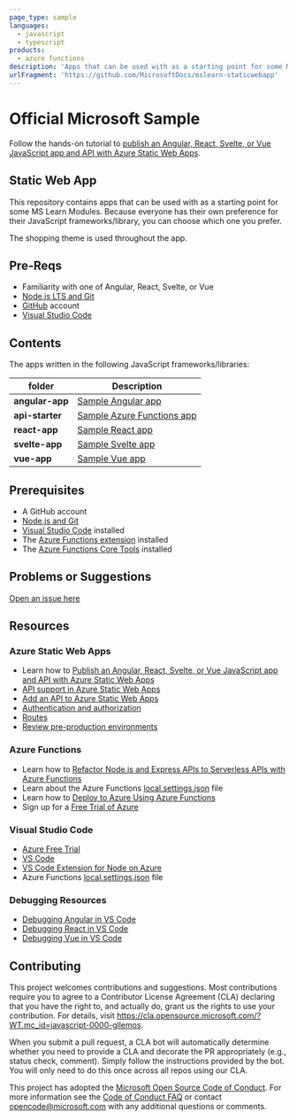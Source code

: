```yaml
---
page_type: sample
languages:
  - javascript
  - typescript
products:
  - azure functions
description: 'Apps that can be used with as a starting point for some MS Learn Modules.'
urlFragment: 'https://github.com/MicrosoftDocs/mslearn-staticwebapp'
---
```


# Official Microsoft Sample

Follow the hands-on tutorial to [publish an Angular, React, Svelte, or Vue JavaScript app and API with Azure Static Web Apps](https://docs.microsoft.com/learn/modules/publish-app-service-static-web-app-api/?WT.mc_id=javascript-0000-gllemos).

## Static Web App

This repository contains apps that can be used with as a starting point for some MS Learn Modules. Because everyone has their own preference for their JavaScript frameworks/library, you can choose which one you prefer.

The shopping theme is used throughout the app.

## Pre-Reqs

- Familiarity with one of Angular, React, Svelte, or Vue
- [Node.js LTS and Git](https://nodejs.org/)
- [GitHub](https://github.com) account
- [Visual Studio Code](https://code.visualstudio.com/?WT.mc_id=javascript-0000-gllemos)

## Contents

The apps written in the following JavaScript frameworks/libraries:

| folder          | Description                                                                                                 |
| --------------- | ----------------------------------------------------------------------------------------------------------- |
| **angular-app** | [Sample Angular app](https://github.com/MicrosoftDocs/mslearn-staticwebapp/blob/master/angular-app)         |
| **api-starter** | [Sample Azure Functions app](https://github.com/MicrosoftDocs/mslearn-staticwebapp/blob/master/api-starter) |
| **react-app**   | [Sample React app](https://github.com/MicrosoftDocs/mslearn-staticwebapp/blob/master/react-app)             |
| **svelte-app**  | [Sample Svelte app](https://github.com/MicrosoftDocs/mslearn-staticwebapp/blob/master/svelte-app)           |
| **vue-app**     | [Sample Vue app](https://github.com/MicrosoftDocs/mslearn-staticwebapp/blob/master/vue-app)                 |

## Prerequisites

- A GitHub account
- [Node.js and Git](https://nodejs.org/)
- [Visual Studio Code](https://code.visualstudio.com/?WT.mc_id=javascript-0000-gllemos) installed
- The [Azure Functions extension](https://marketplace.visualstudio.com/items?itemName=ms-azuretools.vscode-azurefunctions%3FWT.mc_id%3Dmslearn_staticwebapp-github-jopapa&WT.mc_id=javascript-0000-gllemos) installed
- The [Azure Functions Core Tools](https://docs.microsoft.com/azure/azure-functions/functions-run-local?WT.mc_id=javascript-0000-gllemos) installed

## Problems or Suggestions

[Open an issue here](https://github.com/MicrosoftDocs/mslearn-staticwebapp/issues)

## Resources

### Azure Static Web Apps

- Learn how to [Publish an Angular, React, Svelte, or Vue JavaScript app and API with Azure Static Web Apps](https://docs.microsoft.com/learn/modules/publish-app-service-static-web-app-api?WT.mc_id=javascript-0000-gllemos)
- [API support in Azure Static Web Apps](https://docs.microsoft.com/azure/static-web-apps/apis?WT.mc_id=javascript-0000-gllemos)
- [Add an API to Azure Static Web Apps](https://docs.microsoft.com/azure/static-web-apps/add-api?WT.mc_id=javascript-0000-gllemos)
- [Authentication and authorization](https://docs.microsoft.com/azure/static-web-apps/authentication-authorization?WT.mc_id=javascript-0000-gllemos)
- [Routes](https://docs.microsoft.com/azure/static-web-apps/routes?WT.mc_id=javascript-0000-gllemos)
- [Review pre-production environments](https://docs.microsoft.com/azure/static-web-apps/review-publish-pull-requests?WT.mc_id=javascript-0000-gllemos)

### Azure Functions

- Learn how to [Refactor Node.js and Express APIs to Serverless APIs with Azure Functions](https://docs.microsoft.com/learn/modules/shift-nodejs-express-apis-serverless/?WT.mc_id=javascript-0000-gllemos)
- Learn about the Azure Functions [local.settings.json](https://docs.microsoft.com/azure/azure-functions/functions-run-local?WT.mc_id=javascript-0000-gllemos#local-settings-file?wt.mc_id=mslearn_staticwebapp-github-jopapa) file
- Learn how to [Deploy to Azure Using Azure Functions](https://code.visualstudio.com/tutorials/functions-extension/getting-started?WT.mc_id=javascript-0000-gllemos)
- Sign up for a [Free Trial of Azure](https://azure.microsoft.com/free/?WT.mc_id=javascript-0000-gllemos)

### Visual Studio Code

- [Azure Free Trial](https://azure.microsoft.com/free/?WT.mc_id=javascript-0000-gllemos)
- [VS Code](https://code.visualstudio.com/?WT.mc_id=javascript-0000-gllemos)
- [VS Code Extension for Node on Azure](https://marketplace.visualstudio.com/items?itemName=ms-vscode.vscode-node-azure-pack&WT.mc_id=javascript-0000-gllemos)
- Azure Functions [local.settings.json](https://docs.microsoft.com/azure/azure-functions/functions-run-local?WT.mc_id=javascript-0000-gllemos#local-settings-file?WT.mc_id=mslearn_staticwebapp-github-jopapa) file

### Debugging Resources

- [Debugging Angular in VS Code](https://code.visualstudio.com/docs/nodejs/angular-tutorial?WT.mc_id=javascript-0000-gllemos)
- [Debugging React in VS Code](https://code.visualstudio.com/docs/nodejs/reactjs-tutorial?WT.mc_id=javascript-0000-gllemos)
- [Debugging Vue in VS Code](https://code.visualstudio.com/docs/nodejs/vuejs-tutorial?WT.mc_id=javascript-0000-gllemos)

## Contributing

This project welcomes contributions and suggestions. Most contributions require you to agree to a
Contributor License Agreement (CLA) declaring that you have the right to, and actually do, grant us
the rights to use your contribution. For details, visit https://cla.opensource.microsoft.com/?WT.mc_id=javascript-0000-gllemos.

When you submit a pull request, a CLA bot will automatically determine whether you need to provide
a CLA and decorate the PR appropriately (e.g., status check, comment). Simply follow the instructions
provided by the bot. You will only need to do this once across all repos using our CLA.

This project has adopted the [Microsoft Open Source Code of Conduct](https://opensource.microsoft.com/codeofconduct/?WT.mc_id=javascript-0000-gllemos).
For more information see the [Code of Conduct FAQ](https://opensource.microsoft.com/codeofconduct/faq/?WT.mc_id=javascript-0000-gllemos) or
contact [opencode@microsoft.com](mailto:opencode@microsoft.com) with any additional questions or comments.
